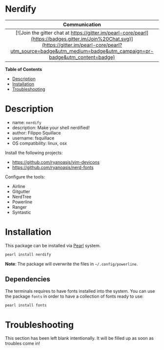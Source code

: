 Nerdify
=====

|Communication|
|:-----------:|
| [![Join the gitter chat at https://gitter.im/pearl-core/pearl](https://badges.gitter.im/Join%20Chat.svg)](https://gitter.im/pearl-core/pearl?utm_source=badge&utm_medium=badge&utm_campaign=pr-badge&utm_content=badge) |

**Table of Contents**
- [Description](#description)
- [Installation](#installation)
- [Troubleshooting](#troubleshooting)

Description
===========

- name: `nerdify`
- description: Make your shell nerdified!
- author: Filippo Squillace
- username: fsquillace
- OS compatibility: linux, osx

Install the following projects:

- https://github.com/ryanoasis/vim-devicons
- https://github.com/ryanoasis/nerd-fonts

Configure the tools:

- Airline
- Gitgutter
- NerdTree
- Powerline
- Ranger
- Syntastic

Installation
============
This package can be installed via [Pearl](https://github.com/pearl-core/pearl) system.

```sh
pearl install nerdify
```

**Note**: The package will overwrite the files in `~/.config/powerline`.

Dependencies
------------
The terminals requires to have fonts installed into the system.
You can use the package `fonts` in order to have a collection of fonts ready to use:

```sh
pearl install fonts
```

Troubleshooting
===============
This section has been left blank intentionally.
It will be filled up as soon as troubles come in!
